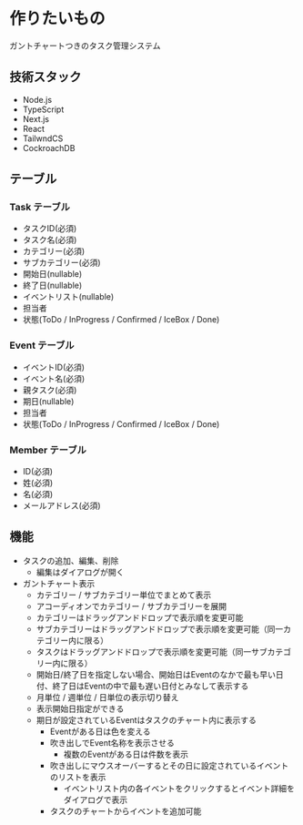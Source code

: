 # 作りたいもの

ガントチャートつきのタスク管理システム

## 技術スタック

* Node.js
* TypeScript
* Next.js
* React
* TailwndCS
* CockroachDB

## テーブル

### Task テーブル

* タスクID(必須)
* タスク名(必須)
* カテゴリー(必須)
* サブカテゴリー(必須)
* 開始日(nullable)
* 終了日(nullable)
* イベントリスト(nullable)
* 担当者
* 状態(ToDo / InProgress / Confirmed / IceBox / Done)

### Event テーブル

* イベントID(必須)
* イベント名(必須)
* 親タスク(必須)
* 期日(nullable)
* 担当者
* 状態(ToDo / InProgress / Confirmed / IceBox / Done)

### Member テーブル

* ID(必須)
* 姓(必須)
* 名(必須)
* メールアドレス(必須)

## 機能

* タスクの追加、編集、削除
  * 編集はダイアログが開く
* ガントチャート表示
  * カテゴリー / サブカテゴリー単位でまとめて表示
  * アコーディオンでカテゴリー / サブカテゴリーを展開
  * カテゴリーはドラッグアンドドロップで表示順を変更可能
  * サブカテゴリーはドラッグアンドドロップで表示順を変更可能（同一カテゴリー内に限る）
  * タスクはドラッグアンドドロップで表示順を変更可能（同一サブカテゴリー内に限る）
  * 開始日/終了日を指定しない場合、開始日はEventのなかで最も早い日付、終了日はEventの中で最も遅い日付とみなして表示する
  * 月単位 / 週単位 / 日単位の表示切り替え
  * 表示開始日指定ができる
  * 期日が設定されているEventはタスクのチャート内に表示する
    * Eventがある日は色を変える
    * 吹き出しでEvent名称を表示させる
      * 複数のEventがある日は件数を表示
    * 吹き出しにマウスオーバーするとその日に設定されているイベントのリストを表示
      * イベントリスト内の各イベントをクリックするとイベント詳細をダイアログで表示
    * タスクのチャートからイベントを追加可能
